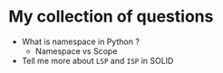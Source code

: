 # My collection of questions
- What is namespace in Python ?
    - Namespace vs Scope
- Tell me more about `LSP` and `ISP` in SOLID